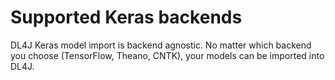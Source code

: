 # Supported Keras backends

DL4J Keras model import is backend agnostic. No matter which backend you choose (TensorFlow, Theano, CNTK), your models
can be imported into DL4J. 